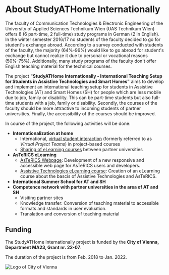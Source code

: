 # About StudyATHome Internationally

The faculty of Communication Technologies & Electronic Engineering of the University of Applied Sciences Technikum Wien (UAS Technikum Wien) offers 8 (6 part-time, 2 full-time) study programs in German (2 in English). In the winter semester 2016/17 no students of the faculty decided to go for student's exchange abroad. According to a survey conducted with students of the faculty, the majority (64%-96%) would like to go abroad for student's exchange but cannot realize it due to personal or vocational reasons (50%-75%). Additionally, many study programs of the faculty don't offer English teaching material for the technical courses.

The project **"StudyATHome Internationally - International Teaching Setup for Students in Assistive Technologies and Smart Homes"** aims to develop and implement an international teaching setup for students in Assistive Technologies (AT) and Smart Homes (SH) for people which are less mobile due to job, family or disability. This can be part-time students but also full-time students with a job, family or disability. Secondly, the courses of the faculty should be more attractive to incoming students of partner universities. Finally, the accessibility of the courses should be improved.

In course of the project, the following activities will be done:

* **Internationalization at home**
  * International, [virtual student interaction](/virtual-student-interaction/) (formerly referred to as _Virtual Project Teams_) in project-based courses
  * [Sharing of eLearning courses](../e-learning-sharing/) between partner universities
* **AsTeRICS eLearning**
  * [AsTeRICS Webpage](https://www.asterics.eu): Development of a new responsive and accessible web page for AsTeRICS users and developers.
  * [Assistive Technologies eLearning course](../courses/assistive-technologies-basics/): Creation of an eLearning course about the bascis of Assistive Technologies and AsTeRICS.
* **International Summer School for AT and SH**
* **Competence network with partner universities in the area of AT and SH**
  * Visiting partner sites
  * Knowledge transfer: Conversion of teaching material to accessible formats and standards in user evaluation.
  * Translation and conversion of teaching material

## Funding

The StudyATHome Internationally project is funded by the **City of Vienna, Department MA23, Grant nr. 22-07**.

The duration of the project is from Feb. 2018 to Jan. 2022.

![Logo of City of Vienna](../.vuepress/public/assets/img/logos/ma23_funded.png "Logo of the City of Vienna")
